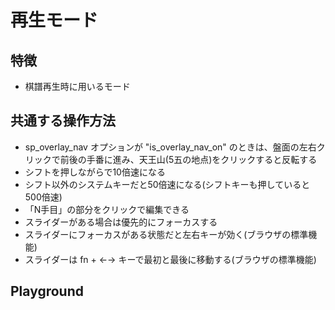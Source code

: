 # 再生モード

## 特徴

  * 棋譜再生時に用いるモード

## 共通する操作方法

* sp_overlay_nav オプションが "is_overlay_nav_on" のときは、盤面の左右クリックで前後の手番に進み、天王山(5五の地点)をクリックすると反転する
* シフトを押しながらで10倍速になる
* シフト以外のシステムキーだと50倍速になる(シフトキーも押していると500倍速)
* 「N手目」の部分をクリックで編集できる
* スライダーがある場合は優先的にフォーカスする
* スライダーにフォーカスがある状態だと左右キーが効く(ブラウザの標準機能)
* スライダーは fn + ←→ キーで最初と最後に移動する(ブラウザの標準機能)

## Playground

<ShogiPlayerWcWrapper sp_mode="view" />
